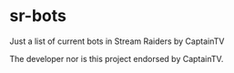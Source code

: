 # sr-bots
Just a list of current bots in Stream Raiders by CaptainTV

The developer nor is this project endorsed by CaptainTV.
